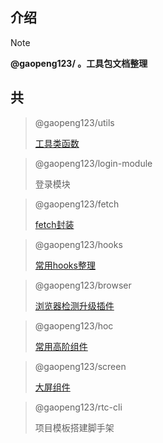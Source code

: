 ## 介绍

> [!NOTE]
> **@gaopeng123/ 。工具包文档整理**

## 共

>@gaopeng123/utils
>
>[工具类函数](https://ligaopeng123-npm.github.io/utils/#/README)

> @gaopeng123/login-module
>
> 登录模块

>@gaopeng123/fetch
>
>[fetch封装](https://ligaopeng123-npm.github.io/utils/#/md/fetch)

>@gaopeng123/hooks
>
>[常用hooks整理](https://ligaopeng123-npm.github.io/utils/#/md/hooks)

>@gaopeng123/browser
>
>[浏览器检测升级插件](https://ligaopeng123-npm.github.io/utils/#/md/browser)

>@gaopeng123/hoc
>
>[常用高阶组件](https://ligaopeng123-npm.github.io/utils/#/md/hoc)

> @gaopeng123/screen
>
> [大屏组件](https://ligaopeng123-npm.github.io/utils/#/md/screen)

> @gaopeng123/rtc-cli
>
> 项目模板搭建脚手架
